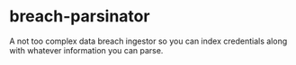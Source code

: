# breach-parsinator
A not too complex data breach ingestor so you can index credentials along with whatever information you can parse.
